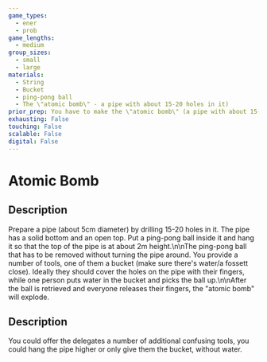 ```yaml
---
game_types:
  - ener
  - prob
game_lengths:
  - medium
group_sizes:
  - small
  - large
materials:
  - String
  - Bucket
  - ping-pong ball
  - The \"atomic bomb\" - a pipe with about 15-20 holes in it)
prior_prep: You have to make the \"atomic bomb\" (a pipe with about 15-20 holes in it) and hang it up high.
exhausting: False
touching: False
scalable: False
digital: False
---
```

# Atomic Bomb

## Description
Prepare a pipe (about 5cm diameter) by drilling 15-20 holes in it. The pipe has a solid bottom and an open top. Put a ping-pong ball inside it and hang it so that the top of the pipe is at about 2m height.\n\nThe ping-pong ball that has to be removed without turning the pipe around. You provide a number of tools, one of them a bucket (make sure there's water/a fossett close). Ideally they should cover the holes on the pipe with their fingers, while one person puts water in the bucket and picks the ball up.\n\nAfter the ball is retrieved and everyone releases their fingers, the \"atomic bomb\" will explode.

## Description
You could offer the delegates a number of additional confusing tools, you could hang the pipe higher or only give them the bucket, without water.
